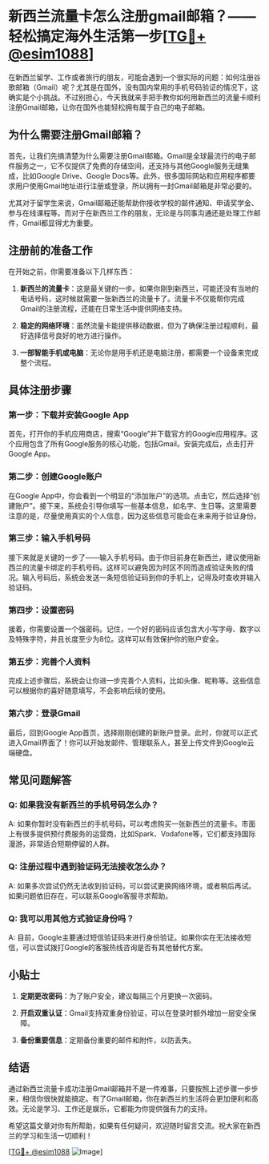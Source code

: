 # 新西兰流量卡怎么注册gmail邮箱？——轻松搞定海外生活第一步[[TG💪+ @esim1088](https://t.me/s/esim1088)]

在新西兰留学、工作或者旅行的朋友，可能会遇到一个很实际的问题：如何注册谷歌邮箱（Gmail）呢？尤其是在国外，没有国内常用的手机号码验证的情况下，这确实是个小挑战。不过别担心，今天我就来手把手教你如何用新西兰的流量卡顺利注册Gmail邮箱，让你在国外也能轻松拥有属于自己的电子邮箱。

## 为什么需要注册Gmail邮箱？

首先，让我们先搞清楚为什么需要注册Gmail邮箱。Gmail是全球最流行的电子邮件服务之一，它不仅提供了免费的存储空间，还支持与其他Google服务无缝集成，比如Google Drive、Google Docs等。此外，很多国际网站和应用程序都要求用户使用Gmail地址进行注册或登录，所以拥有一封Gmail邮箱是非常必要的。

尤其对于留学生来说，Gmail邮箱还能帮助你接收学校的邮件通知、申请奖学金、参与在线课程等。而对于在新西兰工作的朋友，无论是与同事沟通还是处理工作邮件，Gmail都显得尤为重要。

## 注册前的准备工作

在开始之前，你需要准备以下几样东西：

1. **新西兰的流量卡**：这是最关键的一步。如果你刚到新西兰，可能还没有当地的电话号码，这时候就需要一张新西兰的流量卡了。流量卡不仅能帮你完成Gmail的注册流程，还能在日常生活中提供网络支持。
   
2. **稳定的网络环境**：虽然流量卡能提供移动数据，但为了确保注册过程顺利，最好选择信号良好的地方进行操作。

3. **一部智能手机或电脑**：无论你是用手机还是电脑注册，都需要一个设备来完成整个流程。

## 具体注册步骤

### 第一步：下载并安装Google App

首先，打开你的手机应用商店，搜索“Google”并下载官方的Google应用程序。这个应用包含了所有Google服务的核心功能，包括Gmail。安装完成后，点击打开Google App。

### 第二步：创建Google账户

在Google App中，你会看到一个明显的“添加账户”的选项。点击它，然后选择“创建账户”。接下来，系统会引导你填写一些基本信息，如名字、生日等。这里需要注意的是，尽量使用真实的个人信息，因为这些信息可能会在未来用于验证身份。

### 第三步：输入手机号码

接下来就是关键的一步了——输入手机号码。由于你目前身在新西兰，建议使用新西兰的流量卡绑定的手机号码。这样可以避免因为时区不同而造成验证失败的情况。输入号码后，系统会发送一条短信验证码到你的手机上，记得及时查收并输入验证码。

### 第四步：设置密码

接着，你需要设置一个强密码。记住，一个好的密码应该包含大小写字母、数字以及特殊字符，并且长度至少为8位。这样可以有效保护你的账户安全。

### 第五步：完善个人资料

完成上述步骤后，系统会让你进一步完善个人资料，比如头像、昵称等。这些信息可以根据你的喜好随意填写，不会影响后续的使用。

### 第六步：登录Gmail

最后，回到Google App首页，选择刚刚创建的新账户登录。此时，你就可以正式进入Gmail界面了！你可以开始发邮件、管理联系人，甚至上传文件到Google云端硬盘。

## 常见问题解答

### Q: 如果我没有新西兰的手机号码怎么办？
A: 如果你暂时没有新西兰的手机号码，可以考虑购买一张新西兰的流量卡。市面上有很多提供预付费服务的运营商，比如Spark、Vodafone等，它们都支持国际漫游，非常适合短期停留的人群。

### Q: 注册过程中遇到验证码无法接收怎么办？
A: 如果多次尝试仍然无法收到验证码，可以尝试更换网络环境，或者稍后再试。如果问题依旧存在，可以联系Google客服寻求帮助。

### Q: 我可以用其他方式验证身份吗？
A: 目前，Google主要通过短信验证码来进行身份验证。如果你实在无法接收短信，可以尝试拨打Google的客服热线咨询是否有其他替代方案。

## 小贴士

1. **定期更改密码**：为了账户安全，建议每隔三个月更换一次密码。
   
2. **开启双重认证**：Gmail支持双重身份验证，可以在登录时额外增加一层安全保障。

3. **备份重要信息**：定期备份重要的邮件和附件，以防丢失。

## 结语

通过新西兰流量卡成功注册Gmail邮箱并不是一件难事，只要按照上述步骤一步步来，相信你很快就能搞定。有了Gmail邮箱，你在新西兰的生活将会更加便利和高效。无论是学习、工作还是娱乐，它都能为你提供强有力的支持。

希望这篇文章对你有所帮助，如果有任何疑问，欢迎随时留言交流。祝大家在新西兰的学习和生活一切顺利！

[[TG💪+ @esim1088](https://t.me/s/esim1088) ![Image](https://i.postimg.cc/4NQfJmqS/Snipaste-2025-05-13-00-14-12.png)]